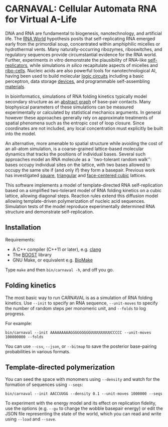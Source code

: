 # CARNAVAL: Cellular Automata RNA for Virtual A-Life

DNA and RNA are fundamental to biogenesis, nanotechnology, and artificial life.
The [RNA World](https://en.wikipedia.org/wiki/RNA_world) hypothesis posits that self-replicating RNA emerged early from the primordial soup, concentrated within amphiphilic micelles or hydrothermal vents.
Many naturally-occurring ribozymes, riboswitches, and regulatory sequences provide circumstantial evidence for the RNA world.
Further, experiments _in vitro_ demonstrate the plausibility of RNA-like [self-replicators](https://www.ncbi.nlm.nih.gov/pubmed/24388759),
while simulations _in silico_ recapitulate aspects of micelles and [ribo-cells](https://www.ncbi.nlm.nih.gov/pmc/articles/PMC3303737/).
Nucleic acids are also powerful tools for nanotechnological AI,
having been used to build molecular [logic circuits](https://en.wikipedia.org/wiki/Toehold_mediated_strand_displacement)
including a basic perceptron,
data storage [devices](https://en.wikipedia.org/wiki/DNA_digital_data_storage),
and programmable self-assembling [materials](https://en.wikipedia.org/wiki/DNA_origami).

In bioinformatics, simulations of RNA folding kinetics typically model
secondary structure as an [abstract graph](https://en.wikipedia.org/wiki/Nucleic_acid_structure_prediction) of base-pair contacts.
Many biophysical parameters of these simulations can be measured experimentally
or calculated by statistical mechanics arguments.
In general however these approaches generally rely on approximate treatments of spatial phenomena such as the entropic cost of loop closure.
Since coordinates are not included, any local concentration must explicitly be built into the model.

An alternative, more amenable to spatial structure while avoiding the cost of an all-atom simulation,
is a coarse-grained lattice-based molecular dynamics that tracks the positions of individual bases.
Several such approaches model an RNA molecule as a ``two-tolerant random walk'': bases occupy individual sites on the lattice, with two bases allowed to occupy the same site if (and only if) they form a basepair.
Previous work has investigated [square](https://doi.org/10.1103/PhysRevE.68.051904), [triangular](https://www.ncbi.nlm.nih.gov/pubmed/18020662) and [face-centered cubic](https://www.ncbi.nlm.nih.gov/pubmed/20210413) lattices.

This software implements a model of template-directed RNA self-replication based on a simplified two-tolerant model of RNA folding kinetics on a cubic lattice, allowing diagonal steps.
Reaction rules extend this diffusion model allowing template-driven polymerization of nucleic acid sequences.
Simulation tests of the model reproduce experimentally determined RNA structure and demonstrate self-replication.

## Installation

Requirements:

- A C++ compiler (C++11 or later), e.g. [clang](https://clang.llvm.org/)
- The [BOOST](https://www.boost.org/) library
- GNU Make, or equivalent e.g. [BioMake](https://github.com/evoldoers/biomake)

Type `make` and then `bin/carnaval -h`, and off you go.

## Folding kinetics

The most basic way to run CARNAVAL is as a simulation of RNA folding kinetics.
Use `--init` to specify an RNA sequence, `--unit-moves` to specify the number of random steps per monomeric unit,
and `--folds` to log progress.

For example:

~~~~
bin/carnaval --init AAAAAAAAAGGGGGGGGGUUUUUUUUUCCCCC --unit-moves 100000000 --folds
~~~~

You can use `--csv`, `--json`, or `--bitmap` to save the posterior base-pairing probabilities in various formats.

## Template-directed polymerization

You can seed the space with monomers using `--density` and watch for the formation of sequences using `--seqs`:

~~~~
bin/carnaval --init AACCUUGG --density 0.1 --unit-moves 1000000 --seqs
~~~~

To experiment with the energy model and its effect on replication fidelity, use the options (e.g. `--gu` to change the wobble basepair energy)
or edit the JSON file representing the state of the world, which you can read and write using `--load` and `--save`.
